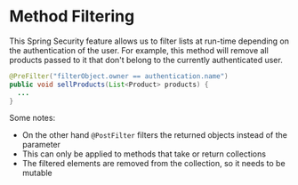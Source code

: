 # Method Filtering
This Spring Security feature allows us to filter lists at run-time depending on the authentication of the user. For example, this method will remove all products passed to it that don't belong to the currently authenticated user.

```java
@PreFilter("filterObject.owner == authentication.name")
public void sellProducts(List<Product> products) {
  ...
}
```

Some notes:
* On the other hand `@PostFilter` filters the returned objects instead of the parameter
* This can only be applied to methods that take or return collections
* The filtered elements are removed from the collection, so it needs to be mutable
